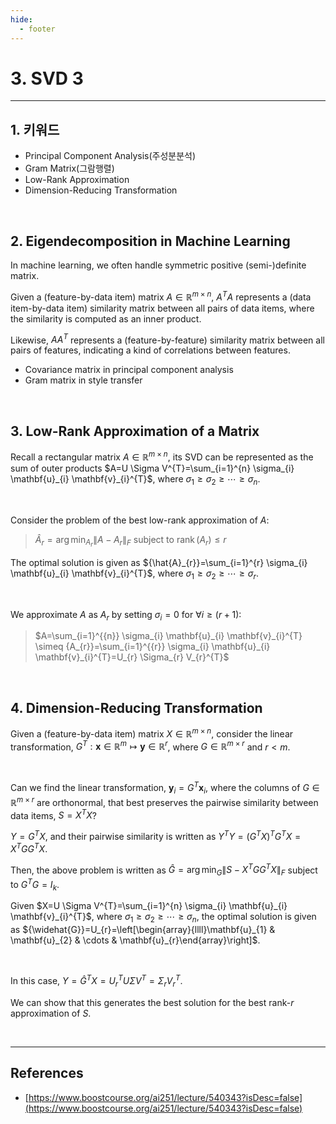 ```yaml
---
hide:
  - footer
---
```


# 3. SVD 3

---

## 1. 키워드

- Principal Component Analysis(주성분분석)
- Gram Matrix(그람행렬)
- Low-Rank Approximation
- Dimension-Reducing Transformation

<br/>

## 2. Eigendecomposition in Machine Learning

In machine learning, we often handle symmetric positive (semi-)definite matrix.

Given a (feature-by-data item) matrix $A \in \mathbb{R}^{m \times n}$, $A^{T} A$ represents a (data item-by-data item) similarity matrix between all pairs of data items, where the similarity is computed as an inner product.

Likewise, $A A^{T}$ represents a (feature-by-feature) similarity matrix between all pairs of features, indicating a kind of correlations between features.

- Covariance matrix in principal component analysis
- Gram matrix in style transfer

<br/>

## 3. Low-Rank Approximation of a Matrix

Recall a rectangular matrix $A \in \mathbb{R}^{m \times n}$, its SVD can be represented as the sum of outer products $A=U \Sigma V^{T}=\sum_{i=1}^{n} \sigma_{i} \mathbf{u}_{i} \mathbf{v}_{i}^{T}$, where $\sigma_{1} \geq \sigma_{2} \geq \cdots \geq \sigma_{n}$.

<br/>

Consider the problem of the best low-rank approximation of $A$:

> ${\hat{A}_{r}}=\arg \min_{A_{r}}\left\|A-A_{r}\right\|_{F}$ subject to $\operatorname{rank}\left(A_{r}\right) \leq r$

The optimal solution is given as ${\hat{A}_{r}}=\sum_{i=1}^{r} \sigma_{i} \mathbf{u}_{i} \mathbf{v}_{i}^{T}$, where $\sigma_{1} \geq \sigma_{2} \geq \cdots \geq \sigma_{{r}}$.

<br/>

We approximate $A$ as $A_{r}$ by setting $\sigma_{i}=0$ for $\forall i \geq(r+1)$:

> $A=\sum_{i=1}^{{n}} \sigma_{i} \mathbf{u}_{i} \mathbf{v}_{i}^{T} \simeq {A_{r}}=\sum_{i=1}^{{r}} \sigma_{i} \mathbf{u}_{i} \mathbf{v}_{i}^{T}=U_{r} \Sigma_{r} V_{r}^{T}$

<br/>

## 4. Dimension-Reducing Transformation

Given a (feature-by-data item) matrix $X \in \mathbb{R}^{m \times n}$, consider the linear transformation, $G^{T}: \mathbf{x} \in \mathbb{R}^{m} \mapsto \mathbf{y} \in \mathbb{R}^{r}$, where $G \in \mathbb{R}^{m \times r}$ and $r<m$.

<br/>

Can we find the linear transformation, $\mathbf{y}_{i}=G^{T} \mathbf{x}_{i}$, where the columns of $G \in \mathbb{R}^{m \times r}$ are orthonormal, that best preserves the pairwise similarity between data items, $S=X^{T} X$?

$Y=G^{T} X$, and their pairwise similarity is written as $Y^{T} Y=\left(G^{T} X\right)^{T} G^{T} X=X^{T} G G^{T} X$.

Then, the above problem is written as ${\widehat{G}}=\arg \min _{G}\left\|S-X^{T} G G^{T} X\right\|_{F}$ subject to $G^{T} G=I_{k}$.

Given $X=U \Sigma V^{T}=\sum_{i=1}^{n} \sigma_{i} \mathbf{u}_{i} \mathbf{v}_{i}^{T}$, where $\sigma_{1} \geq \sigma_{2} \geq \cdots \geq \sigma_{n}$, the optimal solution is given as ${\widehat{G}}=U_{r}=\left[\begin{array}{llll}\mathbf{u}_{1} & \mathbf{u}_{2} & \cdots & \mathbf{u}_{r}\end{array}\right]$.

<br/>

In this case, $Y={\widehat{G}^{T}} X=U_{r}^{T} U \Sigma V^{T}=\Sigma_{r} V_{r}^{T}$.

We can show that this generates the best solution for the best rank-$r$ approximation of $S$.

<br/>

---

## References

- [https://www.boostcourse.org/ai251/lecture/540343?isDesc=false](https://www.boostcourse.org/ai251/lecture/540343?isDesc=false)
